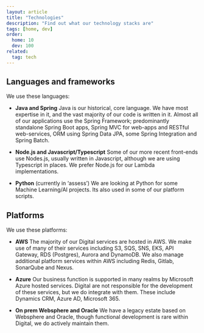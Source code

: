 ```yaml
---
layout: article
title: "Technologies"
description: "Find out what our technology stacks are"
tags: [home, dev]
order: 
  home: 10
  dev: 100
related:
  tag: tech
---
```

## Languages and frameworks

We use these languages:

* __Java and Spring__
  Java is our historical, core language. We have most expertise in it, and the vast majority of our code is written in it.
  Almost all of our applications use the Spring Framework; predominantly standalone Spring Boot apps, Spring MVC for web-apps and RESTful web-services, ORM using Spring Data JPA, some Spring Integration and Spring Batch.

* __Node.js and Javascript/Typescript__
  Some of our more recent front-ends use Nodes.js, usually written in Javascript, although we are using Typescript in places.
  We prefer Node.js for our Lambda implementations.

* __Python__ (currently in ‘assess’)
  We are looking at Python for some Machine Learning/AI projects. Its also used in some of our platform scripts.

## Platforms

We use these platforms:

* __AWS__
  The majority of our Digital services are hosted in AWS. We make use of many of their services including S3, SQS, SNS, EKS, API Gateway, RDS (Postgres), Aurora and DynamoDB. We also manage additional platform services within AWS including Redis, Gitlab, SonarQube and Nexus.

* __Azure__
  Our business function is supported in many realms by Microsoft Azure hosted services. Digital are not responsible for the development of these services, but we do integrate with them. These include Dynamics CRM, Azure AD, Microsoft 365.

* __On prem Websphere and Oracle__
  We have a legacy estate based on Websphere and Oracle, though functional development is rare within Digital, we do actively maintain them.
